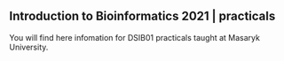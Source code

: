## Introduction to Bioinformatics 2021 | practicals

You will find here infomation for DSIB01 practicals taught at Masaryk University.
